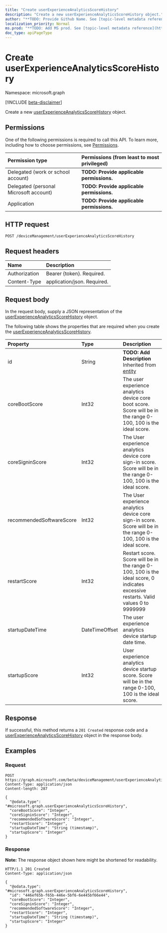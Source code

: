 ```yaml
---
title: "Create userExperienceAnalyticsScoreHistory"
description: "Create a new userExperienceAnalyticsScoreHistory object."
author: "**TODO: Provide Github Name. See [topic-level metadata reference](https://msgo.azurewebsites.net/add/document/guidelines/metadata.html#topic-level-metadata)**"
localization_priority: Normal
ms.prod: "**TODO: Add MS prod. See [topic-level metadata reference](https://msgo.azurewebsites.net/add/document/guidelines/metadata.html#topic-level-metadata)**"
doc_type: apiPageType
---
```


# Create userExperienceAnalyticsScoreHistory
Namespace: microsoft.graph

[!INCLUDE [beta-disclaimer](../../includes/beta-disclaimer.md)]

Create a new [userExperienceAnalyticsScoreHistory](../resources/userexperienceanalyticsscorehistory.md) object.

## Permissions
One of the following permissions is required to call this API. To learn more, including how to choose permissions, see [Permissions](/graph/permissions-reference).

|Permission type|Permissions (from least to most privileged)|
|:---|:---|
|Delegated (work or school account)|**TODO: Provide applicable permissions.**|
|Delegated (personal Microsoft account)|**TODO: Provide applicable permissions.**|
|Application|**TODO: Provide applicable permissions.**|

## HTTP request

<!-- {
  "blockType": "ignored"
}
-->
``` http
POST /deviceManagement/userExperienceAnalyticsScoreHistory
```

## Request headers
|Name|Description|
|:---|:---|
|Authorization|Bearer {token}. Required.|
|Content-Type|application/json. Required.|

## Request body
In the request body, supply a JSON representation of the [userExperienceAnalyticsScoreHistory](../resources/userexperienceanalyticsscorehistory.md) object.

The following table shows the properties that are required when you create the [userExperienceAnalyticsScoreHistory](../resources/userexperienceanalyticsscorehistory.md).

|Property|Type|Description|
|:---|:---|:---|
|id|String|**TODO: Add Description** Inherited from [entity](../resources/entity.md)|
|coreBootScore|Int32|The user experience analytics device core boot score. Score will be in the range 0-100, 100 is the ideal score.|
|coreSigninScore|Int32|The User experience analytics device core sign-in score. Score will be in the range 0-100, 100 is the ideal score.|
|recommendedSoftwareScore|Int32|The User experience analytics device core sign-in score. Score will be in the range 0-100, 100 is the ideal score.|
|restartScore|Int32|Restart score. Score will be in the range 0-100, 100 is the ideal score, 0 indicates excessive restarts. Valid values 0 to 9999999|
|startupDateTime|DateTimeOffset|The user experience analytics device startup date time.|
|startupScore|Int32|User experience analytics device startup score. Score will be in the range 0-100, 100 is the ideal score.|



## Response

If successful, this method returns a `201 Created` response code and a [userExperienceAnalyticsScoreHistory](../resources/userexperienceanalyticsscorehistory.md) object in the response body.

## Examples

### Request
<!-- {
  "blockType": "request",
  "name": "create_userexperienceanalyticsscorehistory_from_"
}
-->
``` http
POST https://graph.microsoft.com/beta/deviceManagement/userExperienceAnalyticsScoreHistory
Content-Type: application/json
Content-length: 287

{
  "@odata.type": "#microsoft.graph.userExperienceAnalyticsScoreHistory",
  "coreBootScore": "Integer",
  "coreSigninScore": "Integer",
  "recommendedSoftwareScore": "Integer",
  "restartScore": "Integer",
  "startupDateTime": "String (timestamp)",
  "startupScore": "Integer"
}
```


### Response
**Note:** The response object shown here might be shortened for readability.
<!-- {
  "blockType": "response",
  "truncated": true,
  "@odata.type": "microsoft.graph.userExperienceAnalyticsScoreHistory"
}
-->
``` http
HTTP/1.1 201 Created
Content-Type: application/json

{
  "@odata.type": "#microsoft.graph.userExperienceAnalyticsScoreHistory",
  "id": "446ef65b-f65b-446e-5bf6-6e445bf66e44",
  "coreBootScore": "Integer",
  "coreSigninScore": "Integer",
  "recommendedSoftwareScore": "Integer",
  "restartScore": "Integer",
  "startupDateTime": "String (timestamp)",
  "startupScore": "Integer"
}
```

